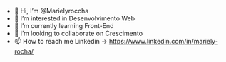 - 👋 Hi, I’m @Marielyroccha
- 👀 I’m interested in  Desenvolvimento Web
- 🌱 I’m currently learning Front-End
- 💞️ I’m looking to collaborate on Crescimento 
- 📫 How to reach me Linkedin ->  https://www.linkedin.com/in/mariely-rocha/

<!---
Marielyroccha/Marielyroccha is a ✨ special ✨ repository because its `README.md` (this file) appears on your GitHub profile.
You can click the Preview link to take a look at your changes.
--->

